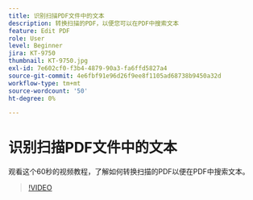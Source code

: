 ```yaml
---
title: 识别扫描PDF文件中的文本
description: 转换扫描的PDF，以便您可以在PDF中搜索文本
feature: Edit PDF
role: User
level: Beginner
jira: KT-9750
thumbnail: KT-9750.jpg
exl-id: 7e602cf0-f3b4-4879-90a3-fa6ffd5827a4
source-git-commit: 4e6fbf91e96d26f9ee8f1105ad68738b9450a32d
workflow-type: tm+mt
source-wordcount: '50'
ht-degree: 0%

---
```


# 识别扫描PDF文件中的文本

观看这个60秒的视频教程，了解如何转换扫描的PDF以便在PDF中搜索文本。

>[!VIDEO](https://video.tv.adobe.com/v/347076?quality=12&learn=on&hidetitle=true&captions=chi_hans)
